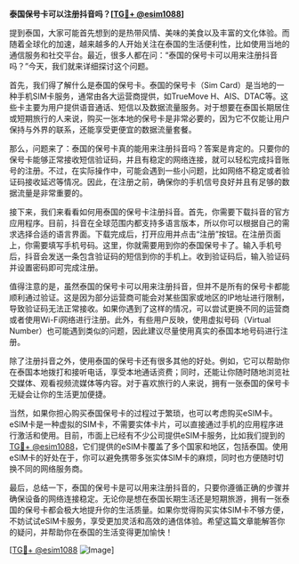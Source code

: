 **泰国保号卡可以注册抖音吗？[[TG💪+ @esim1088](https://t.me/s/esim1088)]**

提到泰国，大家可能首先想到的是热带风情、美味的美食以及丰富的文化体验。而随着全球化的加速，越来越多的人开始关注在泰国的生活便利性，比如使用当地的通信服务和社交平台。最近，很多人都在问：“泰国的保号卡可以用来注册抖音吗？”今天，我们就来详细探讨这个问题。

首先，我们得了解什么是泰国的保号卡。泰国的保号卡（Sim Card）是当地的一种手机SIM卡服务，通常由各大运营商提供，如TrueMove H、AIS、DTAC等。这些卡主要为用户提供语音通话、短信以及数据流量服务。对于想要在泰国长期居住或短期旅行的人来说，购买一张本地的保号卡是非常必要的，因为它不仅能让用户保持与外界的联系，还能享受更便宜的数据流量套餐。

那么，问题来了：泰国的保号卡真的能用来注册抖音吗？答案是肯定的。只要你的保号卡能够正常接收短信验证码，并且有稳定的网络连接，就可以轻松完成抖音账号的注册。不过，在实际操作中，可能会遇到一些小问题，比如网络不稳定或者验证码接收延迟等情况。因此，在注册之前，确保你的手机信号良好并且有足够的数据流量是非常重要的。

接下来，我们来看看如何用泰国的保号卡注册抖音。首先，你需要下载抖音的官方应用程序。目前，抖音在全球范围内都支持多语言版本，所以你可以根据自己的需求选择合适的语言界面。下载完成后，打开应用并点击“注册”按钮。在注册页面上，你需要填写手机号码。这里，你就需要用到你的泰国保号卡了。输入手机号后，抖音会发送一条包含验证码的短信到你的手机上。收到验证码后，输入验证码并设置密码即可完成注册。

值得注意的是，虽然泰国的保号卡可以用来注册抖音，但并不是所有的保号卡都能顺利通过验证。这是因为部分运营商可能会对某些国家或地区的IP地址进行限制，导致验证码无法正常接收。如果你遇到了这样的情况，可以尝试更换不同的运营商或者使用Wi-Fi网络进行注册。此外，有些用户反映，使用虚拟号码（Virtual Number）也可能遇到类似的问题，因此建议尽量使用真实的泰国本地号码进行注册。

除了注册抖音之外，使用泰国的保号卡还有很多其他的好处。例如，它可以帮助你在泰国本地拨打和接听电话，享受本地通话资费；同时，还能让你随时随地浏览社交媒体、观看视频流媒体等内容。对于喜欢旅行的人来说，拥有一张泰国的保号卡无疑会让你的生活更加便捷。

当然，如果你担心购买泰国保号卡的过程过于繁琐，也可以考虑购买eSIM卡。eSIM卡是一种虚拟的SIM卡，不需要实体卡片，可以直接通过手机的应用程序进行激活和使用。目前，市面上已经有不少公司提供eSIM卡服务，比如我们提到的[TG💪+ @esim1088](https://t.me/s/esim1088)，它们提供的eSIM卡覆盖了多个国家和地区，包括泰国。使用eSIM卡的好处在于，你可以避免携带多张实体SIM卡的麻烦，同时也方便随时切换不同的网络服务商。

最后，总结一下，泰国的保号卡是可以用来注册抖音的，只要你遵循正确的步骤并确保设备的网络连接稳定。无论你是想在泰国长期生活还是短期旅游，拥有一张泰国的保号卡都会极大地提升你的生活质量。如果你觉得购买实体SIM卡不够方便，不妨试试eSIM卡服务，享受更加灵活和高效的通信体验。希望这篇文章能解答你的疑问，并帮助你在泰国的生活变得更加愉快！

[[TG💪+ @esim1088](https://t.me/s/esim1088) ![Image](https://i.postimg.cc/4NQfJmqS/Snipaste-2025-05-13-00-14-12.png)]